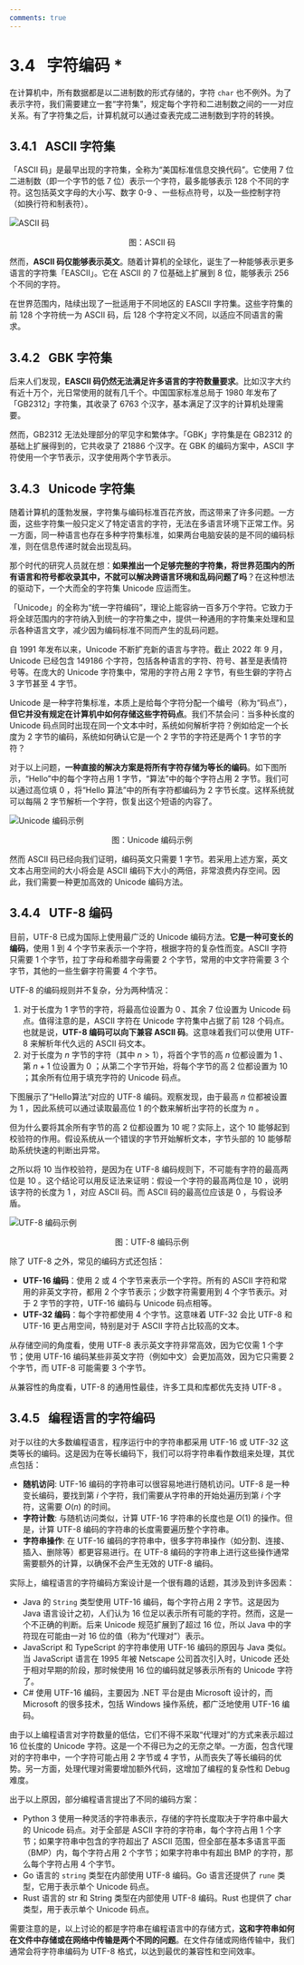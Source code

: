 ```yaml
---
comments: true
---
```


# 3.4 &nbsp; 字符编码 *

在计算机中，所有数据都是以二进制数的形式存储的，字符 `char` 也不例外。为了表示字符，我们需要建立一套“字符集”，规定每个字符和二进制数之间的一一对应关系。有了字符集之后，计算机就可以通过查表完成二进制数到字符的转换。

## 3.4.1 &nbsp; ASCII 字符集

「ASCII 码」是最早出现的字符集，全称为“美国标准信息交换代码”。它使用 7 位二进制数（即一个字节的低 7 位）表示一个字符，最多能够表示 128 个不同的字符。这包括英文字母的大小写、数字 0-9 、一些标点符号，以及一些控制字符（如换行符和制表符）。

![ASCII 码](character_encoding.assets/ascii_table.png)

<p align="center"> 图：ASCII 码 </p>

然而，**ASCII 码仅能够表示英文**。随着计算机的全球化，诞生了一种能够表示更多语言的字符集「EASCII」。它在 ASCII 的 7 位基础上扩展到 8 位，能够表示 256 个不同的字符。

在世界范围内，陆续出现了一批适用于不同地区的 EASCII 字符集。这些字符集的前 128 个字符统一为 ASCII 码，后 128 个字符定义不同，以适应不同语言的需求。

## 3.4.2 &nbsp; GBK 字符集

后来人们发现，**EASCII 码仍然无法满足许多语言的字符数量要求**。比如汉字大约有近十万个，光日常使用的就有几千个。中国国家标准总局于 1980 年发布了「GB2312」字符集，其收录了 6763 个汉字，基本满足了汉字的计算机处理需要。

然而，GB2312 无法处理部分的罕见字和繁体字。「GBK」字符集是在 GB2312 的基础上扩展得到的，它共收录了 21886 个汉字。在 GBK 的编码方案中，ASCII 字符使用一个字节表示，汉字使用两个字节表示。

## 3.4.3 &nbsp; Unicode 字符集

随着计算机的蓬勃发展，字符集与编码标准百花齐放，而这带来了许多问题。一方面，这些字符集一般只定义了特定语言的字符，无法在多语言环境下正常工作。另一方面，同一种语言也存在多种字符集标准，如果两台电脑安装的是不同的编码标准，则在信息传递时就会出现乱码。

那个时代的研究人员就在想：**如果推出一个足够完整的字符集，将世界范围内的所有语言和符号都收录其中，不就可以解决跨语言环境和乱码问题了吗**？在这种想法的驱动下，一个大而全的字符集 Unicode 应运而生。

「Unicode」的全称为“统一字符编码”，理论上能容纳一百多万个字符。它致力于将全球范围内的字符纳入到统一的字符集之中，提供一种通用的字符集来处理和显示各种语言文字，减少因为编码标准不同而产生的乱码问题。

自 1991 年发布以来，Unicode 不断扩充新的语言与字符。截止 2022 年 9 月，Unicode 已经包含 149186 个字符，包括各种语言的字符、符号、甚至是表情符号等。在庞大的 Unicode 字符集中，常用的字符占用 2 字节，有些生僻的字符占 3 字节甚至 4 字节。

Unicode 是一种字符集标准，本质上是给每个字符分配一个编号（称为“码点”），**但它并没有规定在计算机中如何存储这些字符码点**。我们不禁会问：当多种长度的 Unicode 码点同时出现在同一个文本中时，系统如何解析字符？例如给定一个长度为 2 字节的编码，系统如何确认它是一个 2 字节的字符还是两个 1 字节的字符？

对于以上问题，**一种直接的解决方案是将所有字符存储为等长的编码**。如下图所示，“Hello”中的每个字符占用 1 字节，“算法”中的每个字符占用 2 字节。我们可以通过高位填 0 ，将“Hello 算法”中的所有字符都编码为 2 字节长度。这样系统就可以每隔 2 字节解析一个字符，恢复出这个短语的内容了。

![Unicode 编码示例](character_encoding.assets/unicode_hello_algo.png)

<p align="center"> 图：Unicode 编码示例 </p>

然而 ASCII 码已经向我们证明，编码英文只需要 1 字节。若采用上述方案，英文文本占用空间的大小将会是 ASCII 编码下大小的两倍，非常浪费内存空间。因此，我们需要一种更加高效的 Unicode 编码方法。

## 3.4.4 &nbsp; UTF-8 编码

目前，UTF-8 已成为国际上使用最广泛的 Unicode 编码方法。**它是一种可变长的编码**，使用 1 到 4 个字节来表示一个字符，根据字符的复杂性而变。ASCII 字符只需要 1 个字节，拉丁字母和希腊字母需要 2 个字节，常用的中文字符需要 3 个字节，其他的一些生僻字符需要 4 个字节。

UTF-8 的编码规则并不复杂，分为两种情况：

1. 对于长度为 1 字节的字符，将最高位设置为 $0$ 、其余 7 位设置为 Unicode 码点。值得注意的是，ASCII 字符在 Unicode 字符集中占据了前 128 个码点。也就是说，**UTF-8 编码可以向下兼容 ASCII 码**。这意味着我们可以使用 UTF-8 来解析年代久远的 ASCII 码文本。
2. 对于长度为 $n$ 字节的字符（其中 $n > 1$），将首个字节的高 $n$ 位都设置为 $1$ 、第 $n + 1$ 位设置为 $0$ ；从第二个字节开始，将每个字节的高 2 位都设置为 $10$ ；其余所有位用于填充字符的 Unicode 码点。

下图展示了“Hello算法”对应的 UTF-8 编码。观察发现，由于最高 $n$ 位都被设置为 $1$ ，因此系统可以通过读取最高位 $1$ 的个数来解析出字符的长度为 $n$ 。

但为什么要将其余所有字节的高 2 位都设置为 $10$ 呢？实际上，这个 $10$ 能够起到校验符的作用。假设系统从一个错误的字节开始解析文本，字节头部的 $10$ 能够帮助系统快速的判断出异常。

之所以将 $10$ 当作校验符，是因为在 UTF-8 编码规则下，不可能有字符的最高两位是 $10$ 。这个结论可以用反证法来证明：假设一个字符的最高两位是 $10$ ，说明该字符的长度为 $1$ ，对应 ASCII 码。而 ASCII 码的最高位应该是 $0$ ，与假设矛盾。

![UTF-8 编码示例](character_encoding.assets/utf-8_hello_algo.png)

<p align="center"> 图：UTF-8 编码示例 </p>

除了 UTF-8 之外，常见的编码方式还包括：

- **UTF-16 编码**：使用 2 或 4 个字节来表示一个字符。所有的 ASCII 字符和常用的非英文字符，都用 2 个字节表示；少数字符需要用到 4 个字节表示。对于 2 字节的字符，UTF-16 编码与 Unicode 码点相等。
- **UTF-32 编码**：每个字符都使用 4 个字节。这意味着 UTF-32 会比 UTF-8 和 UTF-16 更占用空间，特别是对于 ASCII 字符占比较高的文本。

从存储空间的角度看，使用 UTF-8 表示英文字符非常高效，因为它仅需 1 个字节；使用 UTF-16 编码某些非英文字符（例如中文）会更加高效，因为它只需要 2 个字节，而 UTF-8 可能需要 3 个字节。

从兼容性的角度看，UTF-8 的通用性最佳，许多工具和库都优先支持 UTF-8 。

## 3.4.5 &nbsp; 编程语言的字符编码

对于以往的大多数编程语言，程序运行中的字符串都采用 UTF-16 或 UTF-32 这类等长的编码。这是因为在等长编码下，我们可以将字符串看作数组来处理，其优点包括：

- **随机访问**: UTF-16 编码的字符串可以很容易地进行随机访问。UTF-8 是一种变长编码，要找到第 $i$ 个字符，我们需要从字符串的开始处遍历到第 $i$ 个字符，这需要 $O(n)$ 的时间。
- **字符计数**: 与随机访问类似，计算 UTF-16 字符串的长度也是 $O(1)$ 的操作。但是，计算 UTF-8 编码的字符串的长度需要遍历整个字符串。
- **字符串操作**: 在 UTF-16 编码的字符串中，很多字符串操作（如分割、连接、插入、删除等）都更容易进行。在 UTF-8 编码的字符串上进行这些操作通常需要额外的计算，以确保不会产生无效的 UTF-8 编码。

实际上，编程语言的字符编码方案设计是一个很有趣的话题，其涉及到许多因素：

- Java 的 `String` 类型使用 UTF-16 编码，每个字符占用 2 字节。这是因为 Java 语言设计之初，人们认为 16 位足以表示所有可能的字符。然而，这是一个不正确的判断。后来 Unicode 规范扩展到了超过 16 位，所以 Java 中的字符现在可能由一对 16 位的值（称为“代理对”）表示。
- JavaScript 和 TypeScript 的字符串使用 UTF-16 编码的原因与 Java 类似。当 JavaScript 语言在 1995 年被 Netscape 公司首次引入时，Unicode 还处于相对早期的阶段，那时候使用 16 位的编码就足够表示所有的 Unicode 字符了。
- C# 使用 UTF-16 编码，主要因为 .NET 平台是由 Microsoft 设计的，而 Microsoft 的很多技术，包括 Windows 操作系统，都广泛地使用 UTF-16 编码。

由于以上编程语言对字符数量的低估，它们不得不采取“代理对”的方式来表示超过 16 位长度的 Unicode 字符。这是一个不得已为之的无奈之举。一方面，包含代理对的字符串中，一个字符可能占用 2 字节或 4 字节，从而丧失了等长编码的优势。另一方面，处理代理对需要增加额外代码，这增加了编程的复杂性和 Debug 难度。

出于以上原因，部分编程语言提出了不同的编码方案：

- Python 3 使用一种灵活的字符串表示，存储的字符长度取决于字符串中最大的 Unicode 码点。对于全部是 ASCII 字符的字符串，每个字符占用 1 个字节；如果字符串中包含的字符超出了 ASCII 范围，但全部在基本多语言平面（BMP）内，每个字符占用 2 个字节；如果字符串中有超出 BMP 的字符，那么每个字符占用 4 个字节。
- Go 语言的 `string` 类型在内部使用 UTF-8 编码。Go 语言还提供了 `rune` 类型，它用于表示单个 Unicode 码点。
- Rust 语言的 str 和 String 类型在内部使用 UTF-8 编码。Rust 也提供了 char 类型，用于表示单个 Unicode 码点。

需要注意的是，以上讨论的都是字符串在编程语言中的存储方式，**这和字符串如何在文件中存储或在网络中传输是两个不同的问题**。在文件存储或网络传输中，我们通常会将字符串编码为 UTF-8 格式，以达到最优的兼容性和空间效率。
